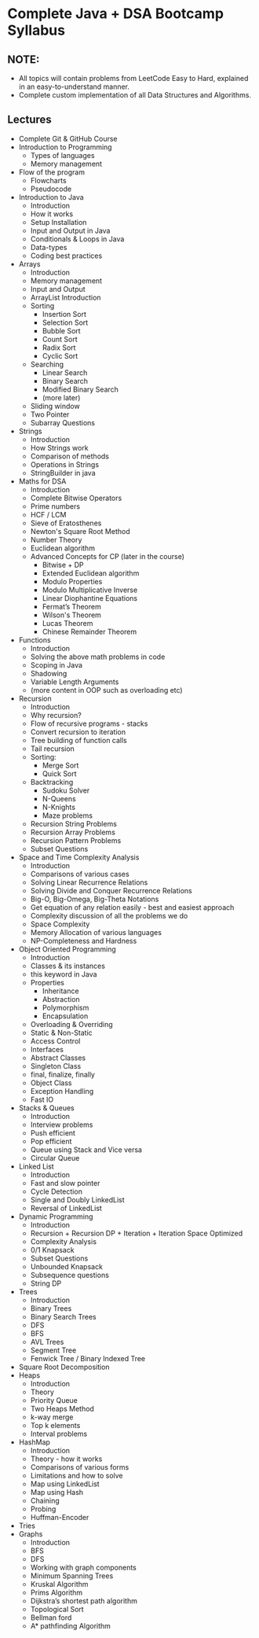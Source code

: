 # Complete Java + DSA Bootcamp Syllabus

## NOTE: 
- All topics will contain problems from LeetCode Easy to Hard, explained in an easy-to-understand manner.
- Complete custom implementation of all Data Structures and Algorithms.

## Lectures
- Complete Git & GitHub Course
- Introduction to Programming
    - Types of languages
    - Memory management
- Flow of the program
    - Flowcharts
    - Pseudocode
- Introduction to Java
    - Introduction
    - How it works 
    - Setup Installation
    - Input and Output in Java
    - Conditionals & Loops in Java
    - Data-types
    - Coding best practices
- Arrays
    - Introduction
    - Memory management
    - Input and Output
    - ArrayList Introduction
    - Sorting
        - Insertion Sort
        - Selection Sort
        - Bubble Sort
        - Count Sort
        - Radix Sort
        - Cyclic Sort
    - Searching
        - Linear Search 
        - Binary Search
        - Modified Binary Search
        - (more later)
    - Sliding window
    - Two Pointer
    - Subarray Questions
- Strings
    - Introduction
    - How Strings work
    - Comparison of methods
    - Operations in Strings
    - StringBuilder in java
- Maths for DSA
    - Introduction
    - Complete Bitwise Operators
    - Prime numbers
    - HCF / LCM
    - Sieve of Eratosthenes
    - Newton's Square Root Method
    - Number Theory
    - Euclidean algorithm
    - Advanced Concepts for CP (later in the course)
        - Bitwise + DP
        - Extended Euclidean algorithm
        - Modulo Properties
        - Modulo Multiplicative Inverse
        - Linear Diophantine Equations
        - Fermat’s Theorem
        - Wilson's Theorem
        - Lucas Theorem
        - Chinese Remainder Theorem
- Functions
    - Introduction
    - Solving the above math problems in code
    - Scoping in Java
    - Shadowing
    - Variable Length Arguments
    - (more content in OOP such as overloading etc)
- Recursion
    - Introduction
    - Why recursion?
    - Flow of recursive programs - stacks
    - Convert recursion to iteration
    - Tree building of function calls
    - Tail recursion
    - Sorting:
        - Merge Sort
        - Quick Sort
    - Backtracking
        - Sudoku Solver
        - N-Queens
        - N-Knights
        - Maze problems
    - Recursion String Problems
    - Recursion Array Problems
    - Recursion Pattern Problems
    - Subset Questions
- Space and Time Complexity Analysis
    - Introduction
    - Comparisons of various cases
    - Solving Linear Recurrence Relations
    - Solving Divide and Conquer Recurrence Relations
    - Big-O, Big-Omega, Big-Theta Notations
    - Get equation of any relation easily - best and easiest approach
    - Complexity discussion of all the problems we do
    - Space Complexity 
    - Memory Allocation of various languages
    - NP-Completeness and Hardness
- Object Oriented Programming
    - Introduction
    - Classes & its instances
    - this keyword in Java
    - Properties
        - Inheritance
        - Abstraction
        - Polymorphism
        - Encapsulation
    - Overloading & Overriding
    - Static & Non-Static
    - Access Control
    - Interfaces
    - Abstract Classes
    - Singleton Class
    - final, finalize, finally
    - Object Class
    - Exception Handling
    - Fast IO
- Stacks & Queues
    - Introduction
    - Interview problems
    - Push efficient
    - Pop efficient
    - Queue using Stack and Vice versa
    - Circular Queue
- Linked List
    - Introduction
    - Fast and slow pointer
    - Cycle Detection
    - Single and Doubly LinkedList
    - Reversal of LinkedList
- Dynamic Programming
    - Introduction
    - Recursion + Recursion DP + Iteration + Iteration Space Optimized
    - Complexity Analysis
    - 0/1 Knapsack
    - Subset Questions
    - Unbounded Knapsack
    - Subsequence questions
    - String DP
- Trees
    - Introduction
    - Binary Trees
    - Binary Search Trees
    - DFS
    - BFS
    - AVL Trees
    - Segment Tree
    - Fenwick Tree / Binary Indexed Tree
- Square Root Decomposition
- Heaps
    - Introduction
    - Theory
    - Priority Queue
    - Two Heaps Method
    - k-way merge
    - Top k elements
    - Interval problems
- HashMap
    - Introduction
    - Theory - how it works
    - Comparisons of various forms
    - Limitations and how to solve
    - Map using LinkedList
    - Map using Hash
    - Chaining
    - Probing
    - Huffman-Encoder
- Tries
- Graphs
    - Introduction
    - BFS
    - DFS
    - Working with graph components
    - Minimum Spanning Trees
    - Kruskal Algorithm
    - Prims Algorithm
    - Dijkstra’s shortest path algorithm
    - Topological Sort
    - Bellman ford
    - A* pathfinding Algorithm
